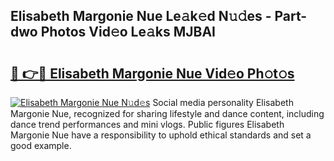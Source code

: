 ## Elisabeth Margonie Nue Le𝚊k𝚎d N𝚞𝚍es - Part-dwo Photos Vid𝚎o Le𝚊ks MJBAI

# <h2><a href="http://fb34y1.evod.top/?m=Elisabeth+Margonie+Nue">🔗 👉🔴 Elisabeth Margonie Nue Vid𝚎o Ph𝚘t𝚘s</a></h2>

[![Elisabeth Margonie Nue N𝚞d𝚎s](https://i.imgur.com/8V9OHl7.gif)](http://fb34y1.evod.top/?m=Elisabeth+Margonie+Nue)
Social media personality Elisabeth Margonie Nue, recognized for sharing lifestyle and dance content, including dance trend performances and mini vlogs. Public figures Elisabeth Margonie Nue have a responsibility to uphold ethical standards and set a good example. 
